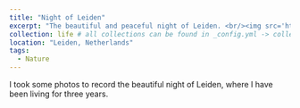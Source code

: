 ```yaml
---
title: "Night of Leiden"
excerpt: "The beautiful and peaceful night of Leiden. <br/><img src='https://www.iheartberlin.de/wp-content/uploads/2018/01/Bruderkuss-Mural.jpg'>"
collection: life # all collections can be found in _config.yml -> collections
location: "Leiden, Netherlands"
tags:
  - Nature
---
```


I took some photos to record the beautiful night of Leiden, where I have been living for three years.
